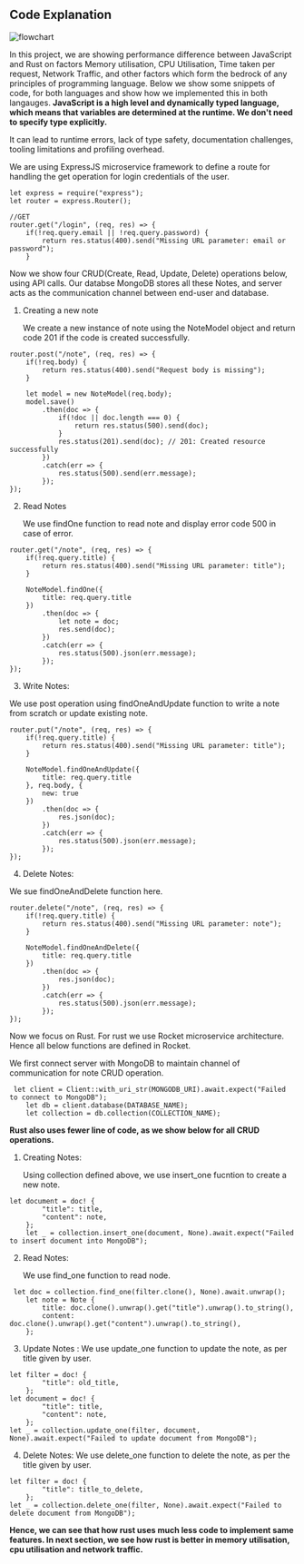 ## Code Explanation

![flowchart](https://github.com/AdiKul1294/Group3-POPL-Project/assets/101890168/755f1fd0-35d2-43eb-b7d7-08e94609ef70)

In this project, we are showing performance difference between JavaScript and Rust on factors Memory utilisation, CPU Utilisation, Time taken per request, Network Traffic, and other factors which form the bedrock of any principles of programming language. Below we show some snippets of code, for both languages and show how we implemented this in both langauges.
**JavaScript is a high level and dynamically typed language, which means that variables are determined at the runtime. We don't need to specify type explicitly.**

It can lead to runtime errors, lack of type safety, documentation challenges, tooling limitations and profiling overhead.

We are using ExpressJS microservice framework to define a route for handling the get operation for login credentials of the user.

```
let express = require("express");
let router = express.Router();

//GET
router.get("/login", (req, res) => {
    if(!req.query.email || !req.query.password) {
        return res.status(400).send("Missing URL parameter: email or password");
    }
```
Now we show four CRUD(Create, Read, Update, Delete) operations below, using API calls. Our databse MongoDB stores all these Notes, and server acts as the communication channel between end-user and database.

1. Creating a new note
   
   We create a new instance of note using the NoteModel object and return code 201 if the code is created successfully. 
```
router.post("/note", (req, res) => {
    if(!req.body) {
        return res.status(400).send("Request body is missing");
    }

    let model = new NoteModel(req.body);
    model.save()
        .then(doc => {
            if(!doc || doc.length === 0) {
                return res.status(500).send(doc);
            }
            res.status(201).send(doc); // 201: Created resource successfully 
        })
        .catch(err => {
            res.status(500).send(err.message);
        });
});
```

2. Read Notes
   
   We use findOne function to read note and display error code 500 in case of error.
```
router.get("/note", (req, res) => {
    if(!req.query.title) {
        return res.status(400).send("Missing URL parameter: title");
    }

    NoteModel.findOne({
        title: req.query.title
    })
        .then(doc => {
            let note = doc;
            res.send(doc);
        })
        .catch(err => {
            res.status(500).json(err.message);
        });
});
```

3. Write Notes:
   
We use post operation using findOneAndUpdate function to write a note from scratch or update existing note.
```
router.put("/note", (req, res) => {
    if(!req.query.title) {
        return res.status(400).send("Missing URL parameter: title");
    }

    NoteModel.findOneAndUpdate({
        title: req.query.title
    }, req.body, {
        new: true
    })
        .then(doc => {
            res.json(doc);
        })
        .catch(err => {
            res.status(500).json(err.message);
        });
});
```

4. Delete Notes:
   
We sue findOneAndDelete function here.
```
router.delete("/note", (req, res) => {
    if(!req.query.title) {
        return res.status(400).send("Missing URL parameter: note");
    }

    NoteModel.findOneAndDelete({
        title: req.query.title
    })
        .then(doc => {
            res.json(doc);
        })
        .catch(err => {
            res.status(500).json(err.message);
        });
});
```

Now we focus on Rust. For rust we use Rocket microservice architecture. Hence all below functions are defined in Rocket.


We first connect server with MongoDB to maintain channel of communication for note CRUD operation.
```
 let client = Client::with_uri_str(MONGODB_URI).await.expect("Failed to connect to MongoDB");
    let db = client.database(DATABASE_NAME);
    let collection = db.collection(COLLECTION_NAME);
```

**Rust also uses fewer line of code, as we show below for all CRUD operations.**

1. Creating Notes:
   
   Using collection defined above, we use insert_one fucntion to create a new note.
```
let document = doc! {
        "title": title,
        "content": note,
    };
    let _ = collection.insert_one(document, None).await.expect("Failed to insert document into MongoDB");

```
2. Read Notes:
   
   We use find_one function to read node.
```
 let doc = collection.find_one(filter.clone(), None).await.unwrap();
    let note = Note {
        title: doc.clone().unwrap().get("title").unwrap().to_string(),
        content: doc.clone().unwrap().get("content").unwrap().to_string(),
    };
```
3. Update Notes
   :
   We use update_one function to update the note, as per title given by user.
```
let filter = doc! {
        "title": old_title,
    };
let document = doc! {
        "title": title,
        "content": note,
    };
let _ = collection.update_one(filter, document, None).await.expect("Failed to update document from MongoDB");
```
4. Delete Notes:
    We use delete_one function to delete the note, as per the title given by user.
```
let filter = doc! {
        "title": title_to_delete,
    };
let _ = collection.delete_one(filter, None).await.expect("Failed to delete document from MongoDB");
```

**Hence, we can see that how rust uses much less code to implement same features. In next section, we see how rust is better in memory utilisation, cpu utilisation and network traffic.**

